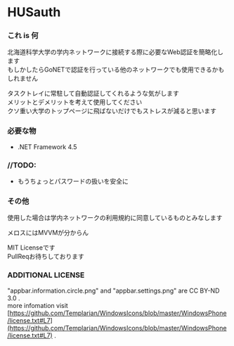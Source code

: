 ﻿HUSauth
=======

### これ is 何

北海道科学大学の学内ネットワークに接続する際に必要なWeb認証を簡略化します  
もしかしたらGoNETで認証を行っている他のネットワークでも使用できるかもしれません

タスクトレイに常駐して自動認証してくれるような気がします  
メリットとデメリットを考えて使用してください  
クソ重い大学のトップページに飛ばないだけでもストレスが減ると思います

### 必要な物

- .NET Framework 4.5

### //TODO:

- もうちょっとパスワードの扱いを安全に

### その他

使用した場合は学内ネットワークの利用規約に同意しているものとみなします

メロスにはMVVMが分からん

MIT Licenseです  
PullReqお待ちしております

### ADDITIONAL LICENSE

"appbar.information.circle.png" and "appbar.settings.png" are CC BY-ND 3.0 .  
more infomation visit [https://github.com/Templarian/WindowsIcons/blob/master/WindowsPhone/license.txt#L7](https://github.com/Templarian/WindowsIcons/blob/master/WindowsPhone/license.txt#L7) .